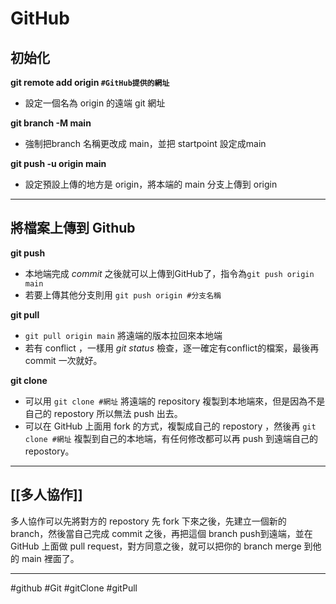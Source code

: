 # GitHub
## 初始化

**git remote add origin  `#GitHub提供的網址`**
- 設定一個名為 origin 的遠端 git 網址

**git branch -M main**
- 強制把branch 名稱更改成 main，並把 startpoint 設定成main

**git push -u origin main**
- 設定預設上傳的地方是 origin，將本端的 main 分支上傳到 origin


***
## 將檔案上傳到 Github
**git push** 
* 本地端完成 *commit* 之後就可以上傳到GitHub了，指令為`git push origin main`
* 若要上傳其他分支則用 `git push origin #分支名稱`

**git pull**
- `git pull origin main` 將遠端的版本拉回來本地端
- 若有 conflict ，一樣用 *git status* 檢查，逐一確定有conflict的檔案，最後再commit 一次就好。

**git clone**
- 可以用 `git clone #網址` 將遠端的 repository 複製到本地端來，但是因為不是自己的 repostory 所以無法 push 出去。
- 可以在 GitHub 上面用 fork 的方式，複製成自己的 repostory ，然後再 `git clone #網址` 複製到自己的本地端，有任何修改都可以再 push 到遠端自己的 repostory。

---
## [[多人協作]]

多人協作可以先將對方的 repostory 先 fork 下來之後，先建立一個新的 branch，然後當自己完成 commit 之後，再把這個 branch push到遠端，並在 GitHub 上面做 pull request，對方同意之後，就可以把你的 branch merge 到他的 main 裡面了。

---

#github
#Git
#gitClone
#gitPull